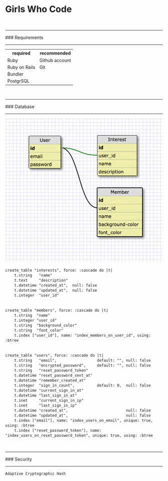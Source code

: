 # Girls Who Code
<br>

<hr>
### Requirements
<hr>

<table>
    <tr>        
        <th>required</th>
        <th>recommended</th>
    </tr>
    <tr>
        <td>Ruby</td>
        <td>Github account</td>
    </tr>
    <tr>
        <td>Ruby on Rails</td>
        <td>Git</td>
    </tr>
    <tr>
        <td>Bundler</td>
    </tr>
    <tr>
        <td>PostgrSQL</td>
    </tr>

</table>

<br>

<hr>
### Database
<hr>

![alt image of database](./planning/schema01.png "Current Database: ")





    create_table "interests", force: :cascade do |t|
        t.string   "name"
        t.text     "description"
        t.datetime "created_at",  null: false
        t.datetime "updated_at",  null: false
        t.integer  "user_id"


    create_table "members", force: :cascade do |t|
        t.string  "name"
        t.integer "user_id"
        t.string  "background_color"
        t.string  "font_color"
        t.index ["user_id"], name: "index_members_on_user_id", using: :btree


    create_table "users", force: :cascade do |t|
        t.string   "email",                  default: "", null: false
        t.string   "encrypted_password",     default: "", null: false
        t.string   "reset_password_token"
        t.datetime "reset_password_sent_at"
        t.datetime "remember_created_at"
        t.integer  "sign_in_count",          default: 0,  null: false
        t.datetime "current_sign_in_at"
        t.datetime "last_sign_in_at"
        t.inet     "current_sign_in_ip"
        t.inet     "last_sign_in_ip"
        t.datetime "created_at",                          null: false
        t.datetime "updated_at",                          null: false
        t.index ["email"], name: "index_users_on_email", unique: true, using: :btree
        t.index ["reset_password_token"], name: "index_users_on_reset_password_token", unique: true, using: :btree


<br>

<hr>
### Security
<hr>

    Adaptive Cryptographic Hash

